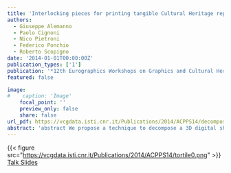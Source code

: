 ```yaml
---
title: 'Interlocking pieces for printing tangible Cultural Heritage replicas'
authors:
  - Giuseppe Alemanno
  - Paolo Cignoni
  - Nico Pietroni
  - Federico Ponchio
  - Roberto Scopigno
date: '2014-01-01T00:00:00Z'
publication_types: ['1']
publication: '*12th Eurographics Workshops on Graphics and Cultural Heritage (EG GCH 2014)*'
featured: false

image:
#    caption: 'Image'
    focal_point: ''
    preview_only: false
    share: false
url_pdf: https://vcgdata.isti.cnr.it/Publications/2014/ACPPS14/decomposing_assemblable_final_submitted.pdf
abstract: 'abstract We propose a technique to decompose a 3D digital shape into a set of interlocking pieces that are easy to be manufactured and assembled. The pieces are designed so that they can be represented as a simple height field and, therefore, they can be manufactured by common 3D printers without the usage of supporting material. The removal of the supporting material is often a burdensome task and may eventually damage the surface of the printed object. Our approach makes the final reproduction cheaper, accurate and suitable for the reproduction of tangible cultural heritages. Moreover, since the proposed technique decomposes the artwork in pieces, it also overcomes the working space limits of common printers. The decomposition of the input (high-resolution) triangular mesh is driven by a coarse polygonal base mesh (representing the target subdivision in pieces); the height fields defining each piece are generated by sampling distances along the normal of each face composing the base mesh. A innovative interlocking mechanism allows adjacent pieces to plug each other to compose the final shape. This interlocking mechanism is designed to preserve the height field property of the pieces and to provide a sufficient degree of grip to ensure the assembled structure shape to be compact and stable. We demonstrate the effectiveness of our approach and show its limitations with some practical reproduction examples.             Talk Slides'
---
```

{{< figure src="https://vcgdata.isti.cnr.it/Publications/2014/ACPPS14/tortile0.png" >}}
[ Talk Slides ](https://vcgdata.isti.cnr.it/Publicstions/2014/ACPPS14/interlockGCH.pptx)

